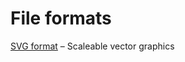 # File formats

[SVG format](https://developer.mozilla.org/en-US/docs/Web/SVG) – Scaleable vector graphics